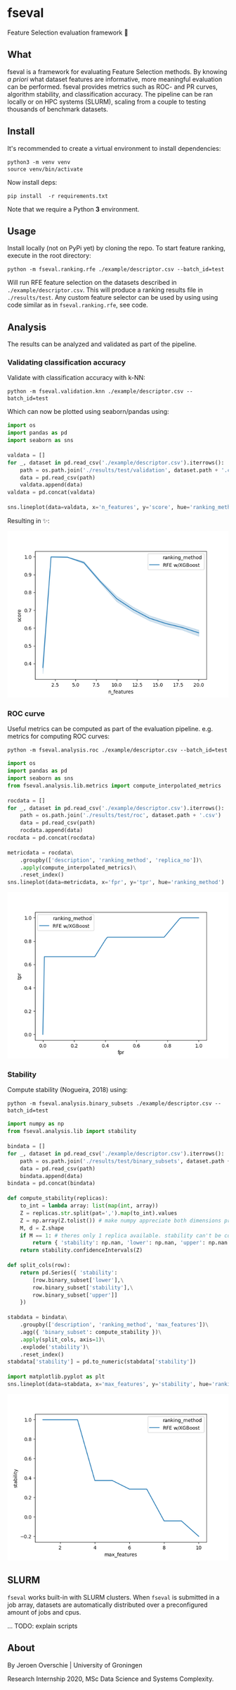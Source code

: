 # fseval
Feature Selection evaluation framework 💎

## What
fseval is a framework for evaluating Feature Selection methods. By knowing _a priori_ what dataset features are informative, more meaningful evaluation can be performed. fseval provides metrics such as ROC- and PR curves, algorithm stability, and classification accuracy. The pipeline can be ran locally or on HPC systems (SLURM), scaling from a couple to testing thousands of benchmark datasets.

## Install

It's recommended to create a virtual environment to install dependencies:

```
python3 -m venv venv
source venv/bin/activate
```

Now install deps:
```shell
pip install  -r requirements.txt
```

Note that we require a Python **3** environment.

## Usage
Install locally (not on PyPi yet) by cloning the repo. To start feature ranking, execute in the root directory:

```shell
python -m fseval.ranking.rfe ./example/descriptor.csv --batch_id=test
```

Will run RFE feature selection on the datasets described in `./example/descriptor.csv`. This will produce a ranking results file in `./results/test`. Any custom feature selector can be used by using using code similar as in `fseval.ranking.rfe`, see code.

## Analysis
The results can be analyzed and validated as part of the pipeline.

### Validating classification accuracy
Validate with classification accuracy with k-NN:

```shell
python -m fseval.validation.knn ./example/descriptor.csv --batch_id=test
```

Which can now be plotted using seaborn/pandas using:
```python
import os
import pandas as pd
import seaborn as sns

valdata = []
for _, dataset in pd.read_csv('./example/descriptor.csv').iterrows():
    path = os.path.join('./results/test/validation', dataset.path + '.csv')
    data = pd.read_csv(path)
    valdata.append(data)
valdata = pd.concat(valdata)

sns.lineplot(data=valdata, x='n_features', y='score', hue='ranking_method')
```

Resulting in ✨:

![acc plot example](./example/plot_accuracy.png)

### ROC curve
Useful metrics can be computed as part of the evaluation pipeline. e.g. metrics for computing ROC curves:

```shell
python -m fseval.analysis.roc ./example/descriptor.csv --batch_id=test
```

```python
import os
import pandas as pd
import seaborn as sns
from fseval.analysis.lib.metrics import compute_interpolated_metrics

rocdata = []
for _, dataset in pd.read_csv('./example/descriptor.csv').iterrows():
    path = os.path.join('./results/test/roc', dataset.path + '.csv')
    data = pd.read_csv(path)
    rocdata.append(data)
rocdata = pd.concat(rocdata)

metricdata = rocdata\
    .groupby(['description', 'ranking_method', 'replica_no'])\
    .apply(compute_interpolated_metrics)\
    .reset_index()
sns.lineplot(data=metricdata, x='fpr', y='tpr', hue='ranking_method')
```

![roc plot example](./example/plot_roc.png)

### Stability
Compute stability (Nogueira, 2018) using:

```shell
python -m fseval.analysis.binary_subsets ./example/descriptor.csv --batch_id=test
```

```python
import numpy as np
from fseval.analysis.lib import stability

bindata = []
for _, dataset in pd.read_csv('./example/descriptor.csv').iterrows():
    path = os.path.join('./results/test/binary_subsets', dataset.path + '.csv')
    data = pd.read_csv(path)
    bindata.append(data)
bindata = pd.concat(bindata)

def compute_stability(replicas):
    to_int = lambda array: list(map(int, array))
    Z = replicas.str.split(pat=',').map(to_int).values
    Z = np.array(Z.tolist()) # make numpy appreciate both dimensions properly.
    M, d = Z.shape
    if M == 1: # theres only 1 replica available. stability can't be computed.
        return { 'stability': np.nan, 'lower': np.nan, 'upper': np.nan }
    return stability.confidenceIntervals(Z)

def split_cols(row):
    return pd.Series({ 'stability': 
        [row.binary_subset['lower'],\
        row.binary_subset['stability'],\
        row.binary_subset['upper']]
    })

stabdata = bindata\
    .groupby(['description', 'ranking_method', 'max_features'])\
    .agg({ 'binary_subset': compute_stability })\
    .apply(split_cols, axis=1)\
    .explode('stability')\
    .reset_index()
stabdata['stability'] = pd.to_numeric(stabdata['stability'])

import matplotlib.pyplot as plt
sns.lineplot(data=stabdata, x='max_features', y='stability', hue='ranking_method')
```

![stability plot example](./example/plot_stability.png)

## SLURM
`fseval` works built-in with SLURM clusters. When `fseval` is submitted in a job array, datasets are automatically distributed over a preconfigured amount of jobs and cpus.

... TODO: explain scripts

## About
By Jeroen Overschie | University of Groningen

Research Internship 2020, MSc Data Science and Systems Complexity.